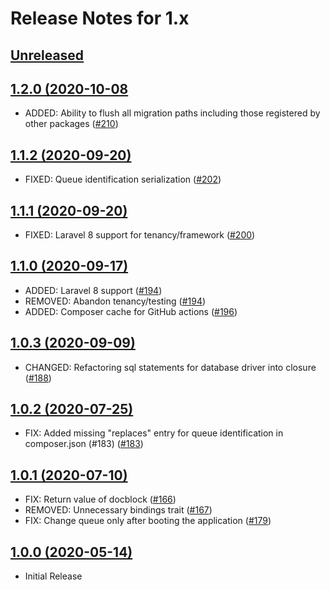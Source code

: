 # Release Notes for 1.x

## [Unreleased](https://github.com/tenancy/tenancy/compare/v1.2.0...1.x)

## [1.2.0 (2020-10-08](https://github.com/tenancy/tenancy/compare/v1.1.2...v1.2.0)
- ADDED: Ability to flush all migration paths including those registered by other packages ([#210](https://github.com/tenancy/tenancy/pull/210))

## [1.1.2 (2020-09-20)](https://github.com/tenancy/tenancy/compare/v1.1.1...v1.1.2)
- FIXED: Queue identification serialization ([#202](https://github.com/tenancy/tenancy/pull/202))

## [1.1.1 (2020-09-20)](https://github.com/tenancy/tenancy/compare/v1.1.0...v1.1.1)
- FIXED: Laravel 8 support for tenancy/framework ([#200](https://github.com/tenancy/tenancy/pull/200))

## [1.1.0 (2020-09-17)](https://github.com/tenancy/tenancy/compare/v1.0.3...v1.1.0)

- ADDED: Laravel 8 support ([#194](https://github.com/tenancy/tenancy/pull/194))
- REMOVED: Abandon tenancy/testing ([#194](https://github.com/tenancy/tenancy/pull/194))
- ADDED: Composer cache for GitHub actions ([#196](https://github.com/tenancy/tenancy/pull/196))

## [1.0.3 (2020-09-09)](https://github.com/tenancy/tenancy/compare/v1.0.2...v1.0.3)

- CHANGED: Refactoring sql statements for database driver into closure ([#188](https://github.com/tenancy/tenancy/pull/188))

## [1.0.2 (2020-07-25)](https://github.com/tenancy/tenancy/compare/v1.0.1...v1.0.2)

- FIX: Added missing "replaces" entry for queue identification in composer.json (#183) ([#183](https://github.com/tenancy/tenancy/pull/183))

## [1.0.1 (2020-07-10)](https://github.com/tenancy/tenancy/compare/v1.0.0...v1.0.1)

- FIX: Return value of docblock ([#166](https://github.com/tenancy/tenancy/pull/166))
- REMOVED: Unnecessary bindings trait ([#167](https://github.com/tenancy/tenancy/pull/167))
- FIX: Change queue only after booting the application ([#179](https://github.com/tenancy/tenancy/pull/179))

## [1.0.0 (2020-05-14)](https://github.com/tenancy/tenancy/)
- Initial Release
